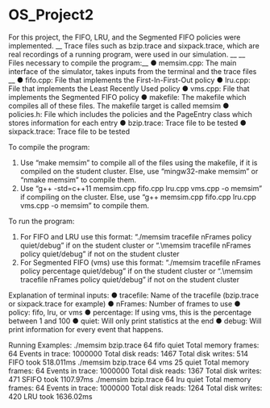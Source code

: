 # OS_Project2

For this project, the FIFO, LRU, and the Segmented FIFO policies were implemented. __
Trace files such as bzip.trace and sixpack.trace, which are real recordings of a running program, were used in our simulation. __
__
Files necessary to compile the program:__
● memsim.cpp: The main interface of the simulator, takes inputs from the terminal and the
trace files __
● fifo.cpp: File that implements the First-In-First-Out policy
● lru.cpp: File that implements the Least Recently Used policy
● vms.cpp: File that implements the Segmented FIFO policy
● makefile: The makefile which compiles all of these files. The makefile target is called
memsim
● policies.h: File which includes the policies and the PageEntry class which stores
information for each entry
● bzip.trace: Trace file to be tested
● sixpack.trace: Trace file to be tested


To compile the program:
1. Use “make memsim” to compile all of the files using the makefile, if it is compiled on the
student cluster. Else, use “mingw32-make memsim” or “nmake memsim” to compile
them.
2. Use “g++ -std=c++11 memsim.cpp fifo.cpp lru.cpp vms.cpp -o memsim” if compiling on
the cluster. Else, use “g++ memsim.cpp fifo.cpp lru.cpp vms.cpp -o memsim” to compile
them.


To run the program:
1. For FIFO and LRU use this format:
“./memsim tracefile nFrames policy quiet/debug” if on the student cluster or “.\memsim
tracefile nFrames policy quiet/debug” if not on the student cluster
2. For Segmented FIFO (vms) use this format:
“./memsim tracefile nFrames policy percentage quiet/debug” if on the student cluster or
“.\memsim tracefile nFrames policy quiet/debug” if not on the student cluster


Explanation of terminal inputs:
● tracefile: Name of the tracefile (bzip.trace or sixpack.trace for example)
● nFrames: Number of frames to use
● policy: fifo, lru, or vms
● percentage: If using vms, this is the percentage between 1 and 100
● quiet: Will only print statistics at the end
● debug: Will print information for every event that happens.


Running Examples:
./memsim bzip.trace 64 fifo quiet
Total memory frames: 64
Events in trace: 1000000
Total disk reads: 1467
Total disk writes: 514
FIFO took 518.011ms
./memsim bzip.trace 64 vms 25 quiet
Total memory frames: 64
Events in trace: 1000000
Total disk reads: 1367
Total disk writes: 471
SFIFO took 1107.97ms
./memsim bzip.trace 64 lru quiet
Total memory frames: 64
Events in trace: 1000000
Total disk reads: 1264
Total disk writes: 420
LRU took 1636.02ms
